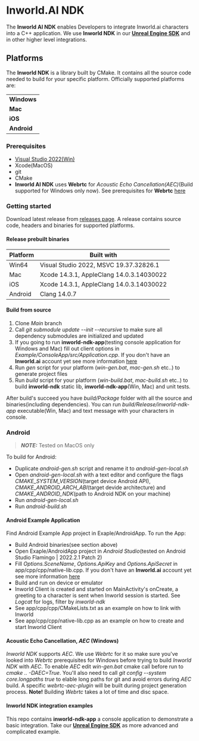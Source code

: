 # Inworld.AI NDK

The **Inworld AI NDK** enables Developers to integrate Inworld.ai characters into a C++ application. We use **Inworld NDK** in our [**Unreal Engine SDK**](https://docs.inworld.ai/docs/tutorial-integrations/unreal-engine/) and in other higher level integrations. 

## Platforms

The **Inworld NDK** is a library built by CMake. It contains all the source code needed to build for your specific platform. Officially supported platforms are:

<table>
  <tr>
    <td><b>Windows</b></td>
  </tr>
  <tr>
    <td><b>Mac</b></td>
  </tr>
  <tr>
    <td><b>iOS</b></td>
  </tr>
  <tr>
    <td><b>Android</b></td>
  </tr>
</table>

### Prerequisites

- [Visual Studio 2022(Win)](https://docs.inworld.ai/docs/tutorial-integrations/unreal-engine/getting-started/#installing-visual-studio)
- Xcode(MacOS)
- git
- CMake
- **Inworld AI NDK** uses **Webrtc** for *Acoustic Echo Cancellation(AEC)*(Build supported for Windows only now). See prerequisites for **Webrtc** [here](https://webrtc.github.io/webrtc-org/native-code/development/prerequisite-sw/)

### Getting started

Download latest release from [releases page](https://github.com/inworld-ai/inworld-ndk/releases). A release contains source code, headers and binaries for supported platforms.

#### Release prebuilt binaries

| Platform    | Built with                                |
| ----------- | --------                                  |
| Win64       | Visual Studio 2022, MSVC 19.37.32826.1    |
| Mac         | Xcode 14.3.1, AppleClang 14.0.3.14030022  |
| iOS         | Xcode 14.3.1, AppleClang 14.0.3.14030022  |
| Android     | Clang 14.0.7                              |

#### Build from source

1. Clone *Main* branch
2. Call *git submodule update --init --recursive* to make sure all dependency submodules are initialized and updated
3. If you going to run **inworld-ndk-app**(testing console application for Windows and Mac) fill out client options in *Example/ConsoleApp/src/Application.cpp*. If you don't have an **Inworld.ai** account yet see more information [here](https://docs.inworld.ai/docs/intro)
4. Run *gen* script for your platform (*win-gen.bat*, *mac-gen.sh* etc..) to generate project files
5. Run *build* script for your platform (*win-build.bat*, *mac-build.sh* etc..) to build **inworld-ndk** static lib, **inworld-ndk-app**(Win, Mac) and unit tests.

After build's succeed you have *build/Package* folder with all the source and binaries(including dependencies). You can run *build/Release/inworld-ndk-app* executable(Win, Mac) and text message with your characters in console.

### Android

> **_NOTE:_**  Tested on MacOS only

To build for Android: 
- Duplicate *android-gen.sh* script and rename it to *android-gen-local.sh*
- Open *android-gen-local.sh* with a text editor and configure the flags *CMAKE_SYSTEM_VERSION*(target device Android API), *CMAKE_ANDROID_ARCH_ABI*(target devide architecture) and *CMAKE_ANDROID_NDK*(path to Android NDK on your machine)
- Run *android-gen-local.sh*
- Run *android-build.sh*

#### Android Example Application

Find Android Example App project in Exaple/AndroidApp. To run the App:
- Build Android binaries(see section above)
- Open Exaple/AndroidApp project in *Android Studio*(tested on Android Studio Flamingo | 2022.2.1 Patch 2)
- Fill *Options.SceneName*, *Options.ApiKey* and *Options.ApiSecret* in app/cpp/cpp/native-lib.cpp. If you don't have an **Inworld.ai** account yet see more information [here](https://docs.inworld.ai/docs/intro)
- Build and run on device or emulator
- Inworld Client is created and started on MainActivity's onCreate, a greeting to a character is sent when Inworld session is started. See *Logcat* for logs, filter by *inworld-ndk*
- See app/cpp/cpp/CMakeLists.txt as an example on how to link with Inworld
- See app/cpp/cpp/native-lib.cpp as an example on how to create and start Inworld Client

#### Acoustic Echo Cancellation, *AEC* (Windows)

*Inworld NDK* supports *AEC*. We use *Webrtc* for it so make sure you've looked into *Webrtc* prerequisites for Windows before trying to build *Inworld NDK* with *AEC*. To enable *AEC* edit *win-gen.bat* cmake call before run to *cmake .. -DAEC=True*. You'll also need to call *git config --system core.longpaths true* to elable long paths for git and avoid errors during *AEC* build. A specific *webrtc-aec-plugin* will be built during project generation process. **Note!** Building *Webrtc* takes a lot of time and disc space.

#### Inworld NDK integration examples

This repo contains **inworld-ndk-app** a console application to demonstrate a basic integration. Take our [**Unreal Engine SDK**](https://docs.inworld.ai/docs/tutorial-integrations/unreal-engine/) as more advanced and complicated example.
